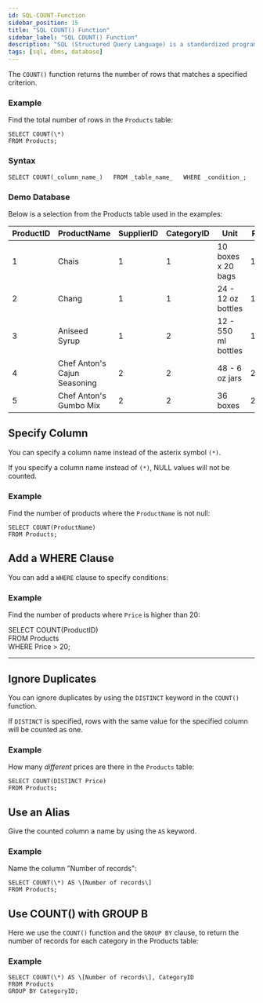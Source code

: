 ```yaml
---
id: SQL-COUNT-Function
sidebar_position: 15
title: "SQL COUNT() Function"
sidebar_label: "SQL COUNT() Function"
description: "SQL (Structured Query Language) is a standardized programming language for managing and manipulating relational databases."
tags: [sql, dbms, database]
---
```



The `COUNT()` function returns the number of rows that matches a specified criterion.

### Example
Find the total number of rows in the `Products` table:
```
SELECT COUNT(\*)  
FROM Products;
```

### Syntax

`SELECT COUNT(_column_name_)   FROM _table_name_   WHERE _condition_;`


### Demo Database

Below is a selection from the Products table used in the examples:


| ProductID | ProductName | SupplierID | CategoryID | Unit | Price |
| --- | --- | --- | --- | --- | --- |
| 1 | Chais | 1 | 1 | 10 boxes x 20 bags | 18 |
| 2 | Chang | 1 | 1 | 24 - 12 oz bottles | 19 |
| 3 | Aniseed Syrup | 1 | 2 | 12 - 550 ml bottles | 10 |
| 4 | Chef Anton's Cajun Seasoning | 2 | 2 | 48 - 6 oz jars | 22 |
| 5 | Chef Anton's Gumbo Mix | 2 | 2 | 36 boxes | 21.35 |


## Specify Column

You can specify a column name instead of the asterix symbol `(*)`.

If you specify a column name instead of `(*)`, NULL values will not be counted.

### Example

Find the number of products where the `ProductName` is not null:
```
SELECT COUNT(ProductName)  
FROM Products;
```

## Add a WHERE Clause

You can add a `WHERE` clause to specify conditions:

### Example

Find the number of products where `Price` is higher than 20:

SELECT COUNT(ProductID)  
FROM Products  
WHERE Price > 20;

* * *

## Ignore Duplicates

You can ignore duplicates by using the `DISTINCT` keyword in the `COUNT()` function.

If `DISTINCT` is specified, rows with the same value for the specified column will be counted as one.

### Example

How many _different_ prices are there in the `Products` table:
```
SELECT COUNT(DISTINCT Price)  
FROM Products;
```

## Use an Alias

Give the counted column a name by using the `AS` keyword.

### Example

Name the column "Number of records":
```
SELECT COUNT(\*) AS \[Number of records\]  
FROM Products;
```


## Use COUNT() with GROUP B

Here we use the `COUNT()` function and the `GROUP BY` clause, to return the number of records for each category in the Products table:

### Example
```
SELECT COUNT(\*) AS \[Number of records\], CategoryID  
FROM Products  
GROUP BY CategoryID;
```

